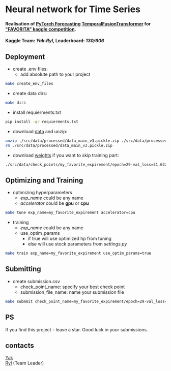# Neural network for Time Series

#### Realisation of [PyTorch Forecasting](https://pytorch-forecasting.readthedocs.io/en/stable/index.html) [TemporalFusionTransformer](https://pytorch-forecasting.readthedocs.io/en/stable/api/pytorch_forecasting.models.temporal_fusion_transformer.TemporalFusionTransformer.html) for ["FAVORITA" kaggle competition](https://www.kaggle.com/competitions/store-sales-time-series-forecasting/data?select=train.csv).

#### Kaggle Team: _Yak-Ryl_, Leaderboard: _130/606_

## Deployment
- create .env files:
  - add absolute path to your project
```bash
make create_env_files
```
- create data dirs:
```bash
make dirs
```
- install requierments.txt
```bash
pip install -qr requierments.txt
```
- download [data](https://drive.google.com/file/d/1kz4sW2bhi2Nc6Ys2_TIJFznevr8SlfD-/view?usp=sharing) and unzip: 
```bash
unzip ./src/data/processed/data_main_v3.pickle.zip ./src/data/processed/data_main_v3.pickle
rm ./src/data/processed/data_main_v3.pickle.zip
```
- download [weights](https://drive.google.com/file/d/1JaTSm2hwcx7jF2saiNGucgD6uwMC0sgz/view?usp=sharing) if you want to skip training part: 
```bash
./src/data/check_points/my_favorite_expirement/epoch=29-val_loss=31.6326.ckpt
```

## Optimizing and Training

- optimizing hyperparameters
  - _exp_name_ could be any name 
  - _accelerator_ could be **gpu** or **cpu**
```bash
make tune exp_name=my_favorite_expirement accelerator=cpu   
```
- training
  - _exp_name_ could be any name
  - use_optim_params
    - if true will use optimized hp from tuning
    - else will use stock parameters from _settings.py_
```bash
make train exp_name=my_favorite_expirement use_optim_params=true       
```

## Submitting

- create submission.csv
  - check_point_name: specify your best check point
  - submission_file_name: name your submission file
```bash
make submmit check_point_name=my_favorite_expirement/epoch=29-val_loss=31.6326.ckpt submission_file_name=submission.csv         
```

## PS
If you find this project - leave a star.
Good luck in your submissions.

## contacts
[Yak](https://www.kaggle.com/badasper) \
[Ryl](https://www.kaggle.com/alexeyrylov) (Team Leader)
